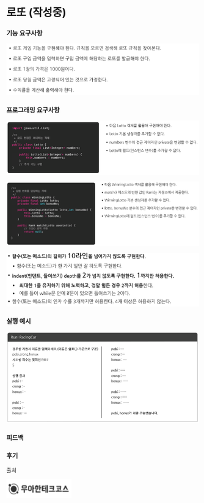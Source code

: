 # 로또 (작성중)

### 기능 요구사항
![lotto_fun](/docs/images/lotto_fun.png)

### 프로그래밍 요구사항
![lotto_code](/docs/images/lotto_code1.png)

![lotto_code](/docs/images/lotto_code2.png)

![lotto_code](/docs/images/lotto_code3.png)

### 실행 예시
![lotto_ex](/docs/images/racingcar_ex.png)

### 피드백


### 후기


출처
 
<img src="/docs/images/logo.png" width="170" height="50">